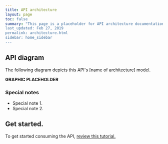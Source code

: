 ```yaml
---
title: API architecture
layout: page
toc: false
summary: "This page is a placeholder for API architecture documentation. This website is an experiment to test publishing tools, so the content on these pages is just for illustration and may not make sense.
last_updated: Feb 27, 2019
permalink: architecture.html
sidebar: home_sidebar
---
```


## API diagram
The following diagram depicts this API's [name of architecture] model.

**GRAPHIC PLACEHOLDER**

### Special notes

* Special note 1.
* Special note 2.

## Get started.
To get started consuming the API, [review this tutorial.](gettingstarted.html)
